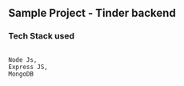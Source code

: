## Sample Project - Tinder backend

### Tech Stack used


<code>
Node Js, 
Express JS, 
MongoDB
</code>
